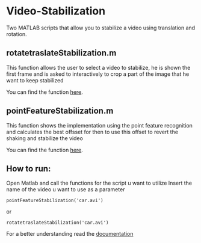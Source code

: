 # Video-Stabilization

Two MATLAB scripts that allow you to stabilize a video using translation and rotation.

## rotatetraslateStabilization.m

This function allows the user to select a video to stabilize, he is shown the
first frame and is asked to interactively to crop a part of the image that he want to keep stabilized

You can find the function [here](https://github.com/LedjoLleshaj/Video-Stabilization/blob/main/rotatetraslateStabilization.m).

## pointFeatureStabilization.m

This function shows the implementation using the point feature recognition and calculates the best offsset for then to use
this offset to revert the shaking and stabilize the video

You can find the function [here](https://github.com/LedjoLleshaj/Video-Stabilization/blob/main/pointFeatureStabilization.m).

## How to run:

Open Matlab and call the functions for the script u want to utilize
Insert the name of the video u want to use as a parameter

```
pointFeatureStabilization('car.avi')
```

or

```
rotatetraslateStabilization('car.avi')
```

For a better understanding read the [documentation]()
